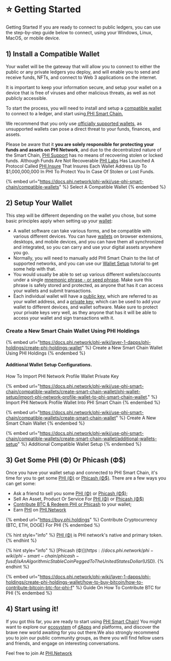 # ⭐ Getting Started

Getting Started If you are ready to connect to public ledgers, you can use the step-by-step guide below to connect, using your Windows, Linux, MacOS, or mobile device.

## 1) Install a Compatible Wallet <a href="#1-download-a-compatible-wallet" id="1-download-a-compatible-wallet"></a>

Your wallet will be the gateway that will allow you to connect to either the public or any private ledgers you deploy, and will enable you to send and receive funds, NFTs, and connect to Web 3 applications on the internet.&#x20;

It is important to keep your information secure, and setup your wallet on a device that is free of viruses and other malicious threats, as well as not publicly accessible.&#x20;

To start the process, you will need to install and setup a [compatible wallet](https://docs.phi.network/phi-wiki/compatible-wallets) to connect to a ledger, and start using[ PHI Smart Chain. ](../)

We recommend that you only use [officially supported wallets](https://docs.phi.network/phi-wiki/compatible-wallets), as unsupported wallets can pose a direct threat to your funds, finances, and assets.

Please be aware that it **you are solely responsible for protecting your funds and assets on PHI Network**, and due to the decentralized nature of the Smart Chain, [PHI Support](https://phi.support) has no means of recovering stolen or locked funds. Although Funds Are Not Recoverable [PHI Labs](https://philabs.org) Has Launched A Protocol Called [PHI.Insure](https://phi.insure) That Insures Each Wallet Address Up To $1,000,000,000 In PHI To Protect You In Case Of Stolen or Lost Funds.&#x20;

{% embed url="https://docs.phi.network/phi-wiki/use-phi-smart-chain/compatible-wallets" %}
Select A Compatible Wallet
{% endembed %}

## 2) Setup Your Wallet <a href="#2-setup-your-wallet" id="2-setup-your-wallet"></a>

This step will be different depending on the wallet you chose, but some basic principles apply when setting up your [wallet](https://docs.phi.network/phi-wiki/what-is-phi-smart-chain/hybrid-consensus-approach/glossary#w):

* A wallet software can take various forms, and be compatible with various different devices. You can have [wallets](https://docs.phi.network/phi-wiki/what-is-phi-smart-chain/hybrid-consensus-approach/glossary#w) on browser extensions, desktops, and mobile devices, and you can have them all synchronized and integrated, so you can carry and use your digital assets anywhere you go.
* Normally, you will need to manually add PHI Smart Chain to the list of supported networks, and you can use our [Wallet Setup](https://docs.phi.network/phi-wiki/compatible-wallets/wallet-setup) tutorial to get some help with that.
* You would usually be able to set up various different wallets/accounts under a single [mnemonic phrase - or seed phrase](https://docs.phi.network/phi-wiki/what-is-phi-smart-chain/hybrid-consensus-approach/glossary#m). Make sure this phrase is safely stored and protected, as anyone that has it can access your wallets and submit transactions.
* Each individual wallet will have a [public key](https://docs.phi.network/phi-wiki/what-is-phi-smart-chain/hybrid-consensus-approach/glossary#p), which are referred to as your wallet address, and a [private key](https://docs.phi.network/phi-wiki/what-is-phi-smart-chain/hybrid-consensus-approach/glossary#p), which can be used to add your wallet to different devices, and wallet software. Make sure to protect your private keys very well, as they anyone that has it will be able to access your wallet and sign transactions with it.

### Create a New Smart Chain Wallet Using PHI Holdings&#x20;

{% embed url="https://docs.phi.network/phi-wiki/layer-1-dapps/phi-holdings/create-phi-holdings-wallet" %}
Create a New Smart Chain Wallet Using PHI Holdings
{% endembed %}



#### Additional Wallet Setup Configurations.&#x20;

How To Import PHI Network Profile Wallet Private Key

{% embed url="https://docs.phi.network/phi-wiki/use-phi-smart-chain/compatible-wallets/create-smart-chain-wallet/phi-wallet-setup/import-phi-network-profile-wallet-to-phi-smart-chain-wallet." %}
Import PHI Network Profile Wallet Into PHI Smart Chain
{% endembed %}

{% embed url="https://docs.phi.network/phi-wiki/use-phi-smart-chain/compatible-wallets/create-smart-chain-wallet" %}
Create A New Smart Chain Wallet
{% endembed %}

{% embed url="https://docs.phi.network/phi-wiki/use-phi-smart-chain/compatible-wallets/create-smart-chain-wallet/additional-wallets-setup" %}
Additional Compatible Wallet Setup
{% endembed %}

## 3) Get Some PHI (Φ) Or Phicash (Φ$) <a href="#3-get-some-snt-or-nbx" id="3-get-some-snt-or-nbx"></a>

Once you have your wallet setup and connected to PHI Smart Chain, it's time for you to get some [PHI (Φ)](https://docs.phi.network/phi-wiki/phi-smart-chain/phi-f) or [Phicash (Φ$)](https://docs.phi.network/phi-wiki/phi-smart-chain/phicash-fusd). There are a few ways you can get some:

* Ask a friend to sell you some [PHI (Φ)](https://docs.phi.network/phi-wiki/phi-smart-chain/phi-f) or [Phicash (Φ$)](https://docs.phi.network/phi-wiki/phi-smart-chain/phicash-fusd);
* Sell An Asset, Product Or Service For [PHI (Φ)](https://docs.phi.network/phi-wiki/phi-smart-chain/phi-f) or [Phicash (Φ$)](https://docs.phi.network/phi-wiki/phi-smart-chain/phicash-fusd)&#x20;
* [Contribute BTC & Redeem PHI or Phicash](https://docs.phi.network/phi-wiki/layer-1-dapps/phi-holdings/create-phi-holdings-wallet/how-to-buy-bitcoin/how-to-contribute-bitcoin-btc-for-phi-f) to your wallet;
* Earn [PHI](https://docs.phi.network/phi-wiki/phi-smart-chain/phi-f) on [PHI.Network](https://phi.network)

{% embed url="https://buy.phi.holdings" %}
Contribute Cryptocurrency (BTC, ETH, DOGE) For PHI
{% endembed %}

{% hint style="info" %}
[PHI (Φ)](https://docs.phi.network/phi-wiki/phi-smart-chain/phi-f) is PHI network's native and primary token.&#x20;
{% endhint %}

{% hint style="info" %}
[Phicash (Φ$) ](https://docs.phi.network/phi-wiki/phi-smart-chain/phicash-fusd)Is An Algorithmic Stable Coin Pegged To The United States Dollar ($USD).&#x20;
{% endhint %}

{% embed url="https://docs.phi.network/phi-wiki/layer-1-dapps/phi-holdings/create-phi-holdings-wallet/how-to-buy-bitcoin/how-to-contribute-bitcoin-btc-for-phi-f" %}
Guide On How To Contribute BTC for PHI
{% endembed %}

## 4) Start using it! <a href="#4-start-using-it" id="4-start-using-it"></a>

If you got this far, you are ready to start using [PHI Smart Chain!](https://docs.phi.network/phi-wiki/) You might want to explore our [ecosystem](https://phi.network/resources) of [dApps](https://docs.phi.network/phi-wiki/what-is-phi-smart-chain/hybrid-consensus-approach/glossary#d) and platforms, and discover the brave new world awaiting for you out there.We also strongly recommend you to join our public community groups, as there you will find fellow users and friends, and engage on interesting conversations.&#x20;

Feel free to join At [PHI.Network](https://phi.network)
